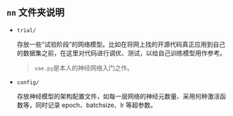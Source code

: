 ## `nn` 文件夹说明

-   `trial/`

    存放一些“试验阶段”的网络模型。比如在将网上找的开源代码真正应用到自己的数据集之前，在这里对代码进行调优、测试，以给自己训练模型用作参考。

    > `vae.py`是本人的神经网络入门之作。

-   `config/`

    存放神经模型的架构配置文件，如每一层网络的神经元数量、采用何种激活函数等，同时记录 epoch、batchsize、lr 等超参数。
